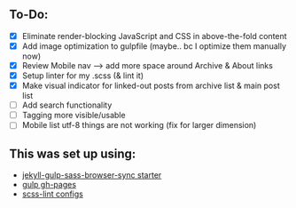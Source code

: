 
## To-Do:

- [x] Eliminate render-blocking JavaScript and CSS in above-the-fold content
- [x] Add image optimization to gulpfile (maybe.. bc I optimize them manually now)
- [x] Review Mobile nav --> add more space around Archive & About links
- [x] Setup linter for my .scss (& lint it)
- [x] Make visual indicator for linked-out posts from archive list & main post list
- [ ] Add search functionality
- [ ] Tagging more visible/usable
- [ ] Mobile list utf-8 things are not working (fix for larger dimension)

## This was set up using:
 - [jekyll-gulp-sass-browser-sync starter](https://github.com/shakyShane/jekyll-gulp-sass-browser-sync)
 - [gulp gh-pages](https://github.com/rowoot/gulp-gh-pages)
 - [scss-lint configs](https://github.com/causes/scss-lint/blob/master/config/default.yml)
